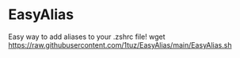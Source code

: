 # EasyAlias
Easy way to add aliases to your .zshrc file!
wget https://raw.githubusercontent.com/1tuz/EasyAlias/main/EasyAlias.sh
